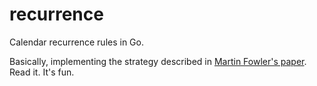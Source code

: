 recurrence
==========

Calendar recurrence rules in Go.

Basically, implementing the strategy described in [Martin Fowler's paper](http://martinfowler.com/apsupp/recurring.pdf). Read it. It's fun.
